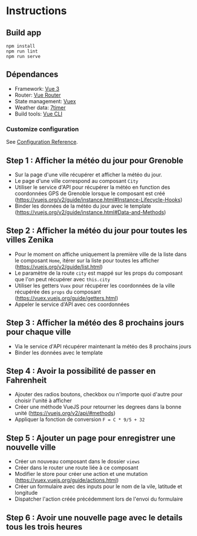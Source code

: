 # Instructions

## Build app

```
npm install
npm run lint
npm run serve
```

## Dépendances

- Framework: [Vue 3](https://v3.vuejs.org/guide) 
- Router: [Vue Router](https://router.vuejs.org/)
- State management: [Vuex](https://vuex.vuejs.org/)
- Weather data: [7timer](http://www.7timer.info/)
- Build tools: [Vue CLI](https://cli.vuejs.org/guide/)

### Customize configuration

See [Configuration Reference](https://cli.vuejs.org/config/).

## Step 1 : Afficher la météo du jour pour Grenoble

- Sur la page d'une ville récupérer et afficher la météo du jour.
- Le page d'une ville correspond au composant `City` 
- Utiliser le service d'API pour récupérer la météo en function des coordonnées GPS de Grenoble lorsque le composant est créé (https://vuejs.org/v2/guide/instance.html#Instance-Lifecycle-Hooks)
- Binder les données de la météo du jour avec le template (https://vuejs.org/v2/guide/instance.html#Data-and-Methods)

## Step 2 : Afficher la météo du jour pour toutes les villes Zenika

- Pour le moment on affiche uniquement la première ville de la liste dans le composant `Home`, itérer sur la liste pour toutes les afficher (https://vuejs.org/v2/guide/list.html) 
- Le paramètre de la route `city` est mappé sur les props du composant que l'on peut récupérer avec `this.city`
- Utiliser les getters `Vuex` pour récupérer les coordonnées de la ville récupérée des `props` du composant (https://vuex.vuejs.org/guide/getters.html)
- Appeler le service d'API avec ces coordonnées

## Step 3 : Afficher la météo des 8 prochains jours pour chaque ville

- Via le service d'API récupérer maintenant la météo des 8 prochains jours
- Binder les données avec le template 

## Step 4 : Avoir la possibilité de passer en Fahrenheit

- Ajouter des radios boutons, checkbox ou n'importe quoi d'autre pour choisir l'unité à afficher 
- Créer une méthode VueJS pour retourner les degrees dans la bonne unité (https://vuejs.org/v2/api/#methods)
- Appliquer la fonction de conversion `F = C * 9/5 + 32`

## Step 5 : Ajouter un page pour enregistrer une nouvelle ville

- Créer un nouveau composant dans le dossier `views`
- Créer dans le router une route liée à ce composant 
- Modifier le store pour créer une action et une mutation (https://vuex.vuejs.org/guide/actions.html)
- Créer un formulaire avec des inputs pour le nom de la vile, latitude et longitude
- Dispatcher l'action créée précédemment lors de l'envoi du formulaire 

## Step 6 : Avoir une nouvelle page avec le details tous les trois heures
